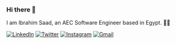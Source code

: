 ### Hi there 👋

I am Ibrahim Saad, an AEC Software Engineer based in Egypt. 👨‍💻




[![LinkedIn](https://img.shields.io/badge/linkedin-%230077B5.svg?style=for-the-badge&logo=linkedin&logoColor=white)](https://www.linkedin.com/in/ibrahim5aad/)
[![Twitter](https://img.shields.io/badge/Twitter-%231DA1F2.svg?style=for-the-badge&logo=Twitter&logoColor=white)](https://twitter.com/ibrahim5aad/)
[![Instagram](https://img.shields.io/badge/Instagram-%23E4405F.svg?style=for-the-badge&logo=Instagram&logoColor=white)](https://www.instagram.com/theibrahimsaad/)
[![Gmail](https://img.shields.io/badge/Gmail-D14836?style=for-the-badge&logo=gmail&logoColor=white)](mailto:ibrahimsaad419@gmail.com)
